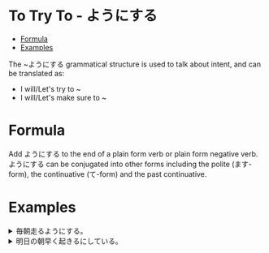 # To Try To - ようにする <!-- omit in toc -->

- [Formula](#formula)
- [Examples](#examples)


The ~ようにする grammatical structure is used to talk about intent, and can be translated as:
* I will/Let's try to ~
* I will/Let's make sure to ~

# Formula
Add ようにする to the end of a plain form verb or plain form negative verb. ようにする can be conjugated into other forms including the polite (ます-form), the continuative (て-form) and the past continuative.

# Examples
<details>
	<summary>
		毎朝走るようにする。
	</summary>
	I try to run every morning.
</details>


<details>
	<summary>
		明日の朝早く起きるにしている。
	</summary>
	I will make sure to wake up early tomorrow morning.
</details>